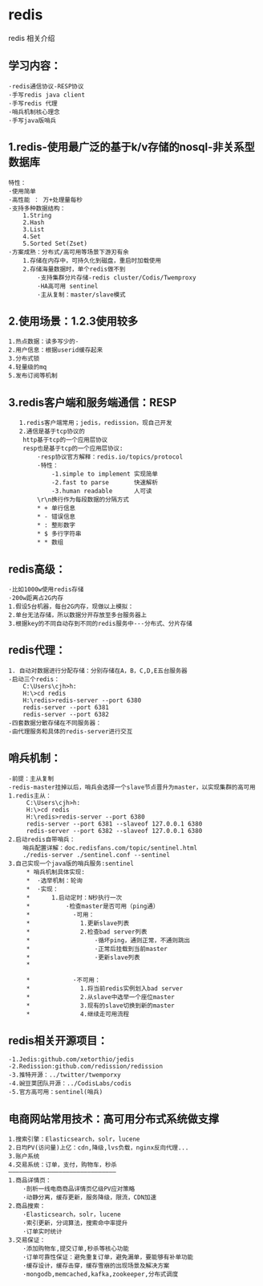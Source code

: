 # redis
redis 相关介绍


## 学习内容：

    ·redis通信协议-RESP协议
    ·手写redis java client
    ·手写redis 代理
    ·哨兵机制核心理念
    ·手写java版哨兵

## 1.redis-使用最广泛的基于k/v存储的nosql-非关系型数据库
   
    特性：
    ·使用简单
    ·高性能 ： 万+处理量每秒
    ·支持多种数据结构：
        1.String
        2.Hash
        3.List
        4.Set
        5.Sorted Set(Zset)
    ·方案成熟：分布式/高可用等场景下游刃有余
        1.存储在内存中，可持久化到磁盘，重启时加载使用
        2.存储海量数据时，单个redis做不到
            ·支持集群分片存储-redis cluster/Codis/Twemproxy
            ·HA高可用 sentinel
            ·主从复制：master/slave模式

## 2.使用场景：1.2.3使用较多
   
    1.热点数据：读多写少的-
    2.用户信息：根据userid缓存起来
    3.分布式锁
    4.轻量级的mq
    5.发布订阅等机制

## 3.redis客户端和服务端通信：RESP
   
       1.redis客户端常用；jedis，redission，现自己开发
       2.通信是基于tcp协议的
        http基于tcp的一个应用层协议
        resp也是基于tcp的一个应用层协议:
            ·resp协议官方解释：redis.io/topics/protocol
            ·特性：
                -1.simple to implement 实现简单
                -2.fast to parse       快速解析
                -3.human readable      人可读
            \r\n换行作为每段数据的分隔方式
            * + 单行信息
            * - 错误信息
            * : 整形数字
            * $ 多行字符串
            * * 数组
## redis高级：
    
    ·比如1000w使用redis存储
    ·200w距离占2G内存
    1.假设5台机器，每台2G内存，现做以上模拟：
    2.单台无法存储，所以数据分开存放至多台服务器上
    3.根据key的不同自动存到不同的redis服务中---分布式、分片存储
    
## redis代理：

    1. 自动对数据进行分配存储：分别存储在A，B，C,D,E五台服务器
    -启动三个redis：
        C:\Users\cjh>h:
        H:\>cd redis
        H:\redis>redis-server --port 6380
        redis-server --port 6381
        redis-server --port 6382
    -四套数据分散存储在不同服务器：
    -由代理服务和具体的redis-server进行交互

## 哨兵机制：
   
    -前提：主从复制
    -redis-master挂掉以后，哨兵会选择一个slave节点晋升为master，以实现集群的高可用
    1.redis主从：
         C:\Users\cjh>h:
         H:\>cd redis
         H:\redis>redis-server --port 6380
         redis-server --port 6381 --slaveof 127.0.0.1 6380
         redis-server --port 6382 --slaveof 127.0.0.1 6380
    2.启动redis自带哨兵：
        哨兵配置详解：doc.redisfans.com/topic/sentinel.html
        ./redis-server ./sentinel.conf --sentinel
    3.自己实现一个java版的哨兵服务:sentinel
         * 哨兵机制具体实现:
         *  ·选举机制：轮询
         *  ·实现：
         *      1.启动定时：N秒执行一次
         *          ·检查master是否可用（ping通）
         *            ·可用：
         *              1.更新slave列表
         *              2.检查bad server列表
         *                  ·循坏ping，通则正常，不通则跳出
         *                  ·正常后挂载到当前master
         *                  ·更新slave列表
         *

         *            ·不可用：
         *              1.将当前redis实例划入bad server
         *              2.从slave中选举一个座位master
         *              3.现有的slave切换到新的master
         *              4.继续走可用流程
## redis相关开源项目：
   
    -1.Jedis:github.com/xetorthio/jedis
    -2.Redission:github.com/redission/redission
    -3.推特开源：../twitter/twemporxy
    -4.豌豆荚团队开源：../CodisLabs/codis
    -5.官方高可用：sentinel(哨兵)

## 电商网站常用技术：高可用分布式系统做支撑
 
    1.搜索引擎：Elasticsearch，solr，lucene
    2.日均PV(访问量)上亿：cdn,降级,lvs负载，nginx反向代理...
    3.账户系统
    4.交易系统：订单，支付，购物车，秒杀
    ——————————————————————————————
    1.商品详情页：
        ·剖析一线电商商品详情页亿级PV应对策略
        ·动静分离，缓存更新，服务降级，限流，CDN加速
    2.商品搜索：
        ·Elasticsearch，solr，lucene
        ·索引更新，分词算法，搜索命中率提升
        ·订单实时统计
    3.交易保证：
        ·添加购物车,提交订单,秒杀等核心功能
        ·订单可靠性保证：避免重复订单，避免漏单，要能够有补单功能
        ·缓存设计，缓存击穿，缓存雪崩的出现场景及解决方案
        ·mongodb,memcached,kafka,zookeeper,分布式调度

